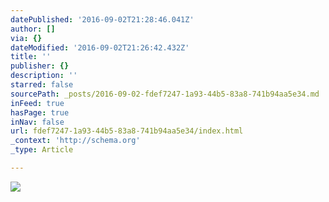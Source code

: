 ```yaml
---
datePublished: '2016-09-02T21:28:46.041Z'
author: []
via: {}
dateModified: '2016-09-02T21:26:42.432Z'
title: ''
publisher: {}
description: ''
starred: false
sourcePath: _posts/2016-09-02-fdef7247-1a93-44b5-83a8-741b94aa5e34.md
inFeed: true
hasPage: true
inNav: false
url: fdef7247-1a93-44b5-83a8-741b94aa5e34/index.html
_context: 'http://schema.org'
_type: Article

---
```

![](https://the-grid-user-content.s3-us-west-2.amazonaws.com/18c8e81f-67fd-41c8-805c-ad0ff88ef7d1.jpg)